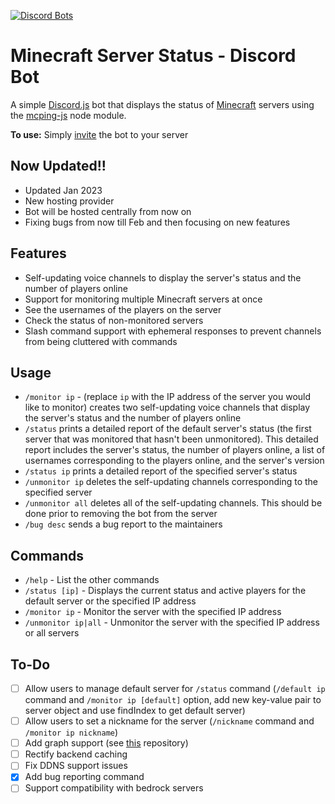 [![Discord Bots](https://top.gg/api/widget/servers/788083161296273517.svg)](https://top.gg/bot/788083161296273517)

# Minecraft Server Status - Discord Bot

A simple [Discord.js](https://www.npmjs.com/package/discord.js) bot that displays the status of [Minecraft](https://minecraft.gamepedia.com) servers using the [mcping-js](https://www.npmjs.com/package/mcping-js) node module.

**To use:** Simply [invite](https://discord.com/api/oauth2/authorize?client_id=788083161296273517&permissions=268435472&scope=bot%20applications.commands) the bot to your server

## Now Updated!!

- Updated Jan 2023
- New hosting provider
- Bot will be hosted centrally from now on
- Fixing bugs from now till Feb and then focusing on new features

## Features

- Self-updating voice channels to display the server's status and the number of players online
- Support for monitoring multiple Minecraft servers at once
- See the usernames of the players on the server
- Check the status of non-monitored servers
- Slash command support with ephemeral responses to prevent channels from being cluttered with commands

## Usage

- `/monitor ip` - (replace `ip` with the IP address of the server you would like to monitor) creates two self-updating voice channels that display the server's status and the number of players online
- `/status` prints a detailed report of the default server's status (the first server that was monitored that hasn't been unmonitored). This detailed report includes the server's status, the number of players online, a list of usernames corresponding to the players online, and the server's version
- `/status ip` prints a detailed report of the specified server's status
- `/unmonitor ip` deletes the self-updating channels corresponding to the specified server
- `/unmonitor all` deletes all of the self-updating channels. This should be done prior to removing the bot from the server
- `/bug desc` sends a bug report to the maintainers

## Commands

- `/help` - List the other commands
- `/status [ip]` - Displays the current status and active players for the default server or the specified IP address
- `/monitor ip` - Monitor the server with the specified IP address
- `/unmonitor ip|all` - Unmonitor the server with the specified IP address or all servers

## To-Do

- [ ] Allow users to manage default server for `/status` command (`/default ip` command and `/monitor ip [default]` option, add new key-value pair to server object and use findIndex to get default server)
- [ ] Allow users to set a nickname for the server (`/nickname` command and `/monitor ip nickname`)
- [ ] Add graph support (see [this](https://github.com/cappig/MC-status-bot) repository)
- [ ] Rectify backend caching
- [ ] Fix DDNS support issues
- [x] Add bug reporting command
- [ ] Support compatibility with bedrock servers
